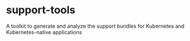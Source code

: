 # support-tools
A toolkit to generate and analyze the support bundles for Kubernetes and Kubernetes-native applications
